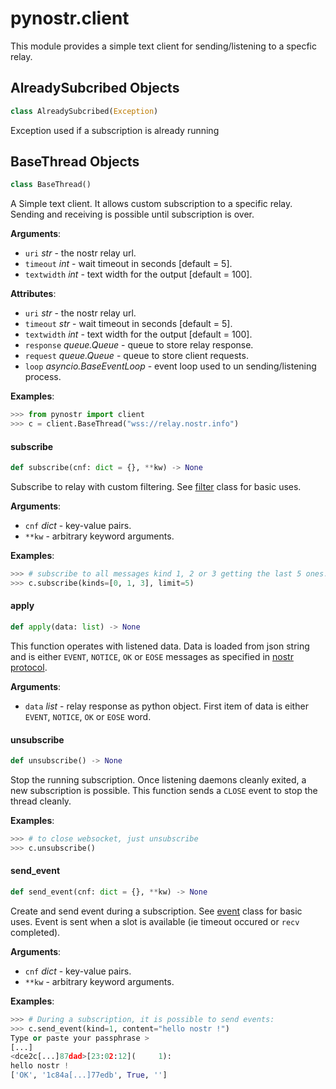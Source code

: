 <a id="pynostr.client"></a>

# pynostr.client

This module provides a simple text client for sending/listening to a specfic
relay.

<a id="pynostr.client.AlreadySubcribed"></a>

## AlreadySubcribed Objects

```python
class AlreadySubcribed(Exception)
```

Exception used if a subscription is already running

<a id="pynostr.client.BaseThread"></a>

## BaseThread Objects

```python
class BaseThread()
```

A Simple text client. It allows custom subscription to a specific relay.
Sending and receiving is possible until subscription is over.

**Arguments**:

- `uri` _str_ - the nostr relay url.
- `timeout` _int_ - wait timeout in seconds [default = 5].
- `textwidth` _int_ - text width for the output [default = 100].

**Attributes**:

- `uri` _str_ - the nostr relay url.
- `timeout` _str_ - wait timeout in seconds [default = 5].
- `textwidth` _int_ - text width for the output [default = 100].
- `response` _queue.Queue_ - queue to store relay response.
- `request` _queue.Queue_ - queue to store client requests.
- `loop` _asyncio.BaseEventLoop_ - event loop used to un sending/listening
  process.

**Examples**:

  ```python
  >>> from pynostr import client
  >>> c = client.BaseThread("wss://relay.nostr.info")
  ```

<a id="pynostr.client.BaseThread.subscribe"></a>

#### subscribe

```python
def subscribe(cnf: dict = {}, **kw) -> None
```

Subscribe to relay with custom filtering. See [filter](filter#Filter) class
for basic uses.

**Arguments**:

- `cnf` _dict_ - key-value pairs.
- `**kw` - arbitrary keyword arguments.

**Examples**:

  ```python
  >>> # subscribe to all messages kind 1, 2 or 3 getting the last 5 ones.
  >>> c.subscribe(kinds=[0, 1, 3], limit=5)
  ```

<a id="pynostr.client.BaseThread.apply"></a>

#### apply

```python
def apply(data: list) -> None
```

This function operates with listened data. Data is loaded from json string and
is either `EVENT`, `NOTICE`, `OK` or `EOSE` messages as specified in
[nostr protocol](https://github.com/nostr-protocol/nips#relay-to-client).

**Arguments**:

- `data` _list_ - relay response as python object. First item of data is either
  `EVENT`, `NOTICE`, `OK` or `EOSE` word.

<a id="pynostr.client.BaseThread.unsubscribe"></a>

#### unsubscribe

```python
def unsubscribe() -> None
```

Stop the running subscription. Once listening daemons cleanly exited, a new
subscription is possible. This function sends a `CLOSE` event to stop the
thread cleanly.

**Examples**:

  ```python
  >>> # to close websocket, just unsubscribe
  >>> c.unsubscribe()
  ```

<a id="pynostr.client.BaseThread.send_event"></a>

#### send\_event

```python
def send_event(cnf: dict = {}, **kw) -> None
```

Create and send event during a subscription. See [event](event#Event) class
for basic uses. Event is sent when a slot is available (ie timeout occured or
`recv` completed).

**Arguments**:

- `cnf` _dict_ - key-value pairs.
- `**kw` - arbitrary keyword arguments.

**Examples**:

  ```python
  >>> # During a subscription, it is possible to send events:
  >>> c.send_event(kind=1, content="hello nostr !")
  Type or paste your passphrase >
  [...]
  <dce2c[...]87dad>[23:02:12](     1):
  hello nostr !
  ['OK', '1c84a[...]77edb', True, '']
  ```

